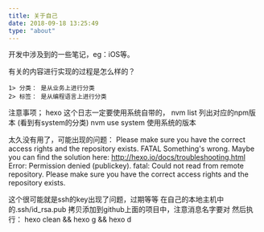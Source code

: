 ```yaml
---
title: 关于自己
date: 2018-09-18 13:25:49
type: "about"
---
```


开发中涉及到的一些笔记，eg：iOS等。

有关的内容进行实现的过程是怎么样的？

```
1> 分类： 是从业务上进行分类
2> 标签： 是从编程语言上进行分类
```

注意事项； hexo 这个日志一定要使用系统自带的，
nvm list 列出对应的npm版本 (看到有system的分类)
nvm use system  使用系统的版本

太久没有用了，可能出现的问题：
Please make sure you have the correct access rights and the repository exists. FATAL Something's wrong. Maybe you can find the solution here: http://hexo.io/docs/troubleshooting.html Error: Permission denied (publickey). fatal: Could not read from remote repository. Please make sure you have the correct access rights and the repository exists.

这个很可能就是ssh的key出现了问题，过期等等
在自己的本地主机中的.ssh/id_rsa.pub 拷贝添加到github上面的项目中，注意消息名字要对
然后执行： hexo clean && hexo g && hexo d

